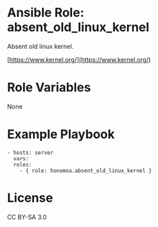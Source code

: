 # Ansible Role: absent_old_linux_kernel

Absent old linux kernel.

[https://www.kernel.org/](https://www.kernel.org/)

# Role Variables

None

# Example Playbook

```
- hosts: server
  vars:
  roles:
    - { role: honomoa.absent_old_linux_kernel }
```

# License
CC BY-SA 3.0
